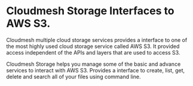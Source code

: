 # Cloudmesh Storage Interfaces to AWS S3.

Cloudmesh multiple cloud storage services provides a interface to one of the 
most highly used cloud storage service called AWS S3. It provided access independent 
of the APIs and layers that are used to access S3. 

Cloudmesh Storage helps you manage some of the basic and advance services to interact 
with AWS S3. Provides a interface to create, list, get, delete and search all of your 
files using command line.
